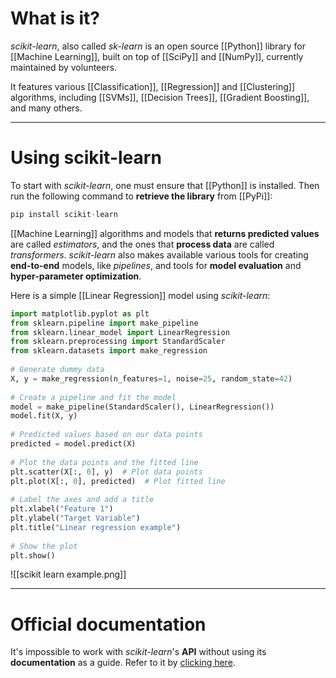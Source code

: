 # What is it?

*scikit-learn*, also called *sk-learn* is an open source [[Python]] library for [[Machine Learning]], built on top of [[SciPy]] and [[NumPy]], currently maintained by volunteers.

It features various [[Classification]], [[Regression]] and [[Clustering]] algorithms, including [[SVMs]], [[Decision Trees]], [[Gradient Boosting]], and many others.
___
# Using scikit-learn

To start with *scikit-learn*, one must ensure that [[Python]] is installed. Then run the following command to **retrieve the library** from [[PyPi]]:

```python
pip install scikit-learn
```

[[Machine Learning]] algorithms and models that **returns predicted values** are called *estimators*, and the ones that **process data** are called *transformers*.
*scikit-learn* also makes available various tools for creating **end-to-end** models, like *pipelines*, and tools for **model evaluation** and **hyper-parameter optimization**.

Here is a simple [[Linear Regression]] model using *scikit-learn*:

```python
import matplotlib.pyplot as plt  
from sklearn.pipeline import make_pipeline  
from sklearn.linear_model import LinearRegression  
from sklearn.preprocessing import StandardScaler  
from sklearn.datasets import make_regression  
  
# Generate dummy data  
X, y = make_regression(n_features=1, noise=25, random_state=42)  
  
# Create a pipeline and fit the model  
model = make_pipeline(StandardScaler(), LinearRegression())  
model.fit(X, y)  
  
# Predicted values based on our data points  
predicted = model.predict(X)  
  
# Plot the data points and the fitted line  
plt.scatter(X[:, 0], y)  # Plot data points  
plt.plot(X[:, 0], predicted)  # Plot fitted line  
  
# Label the axes and add a title  
plt.xlabel("Feature 1")  
plt.ylabel("Target Variable")  
plt.title("Linear regression example")  
  
# Show the plot  
plt.show()
```

![[scikit learn example.png]]

___
# Official documentation

It's impossible to work with *scikit-learn*'s **API** without using its **documentation** as a guide. Refer to it by [clicking here](https://scikit-learn.org/stable/modules/classes.html).